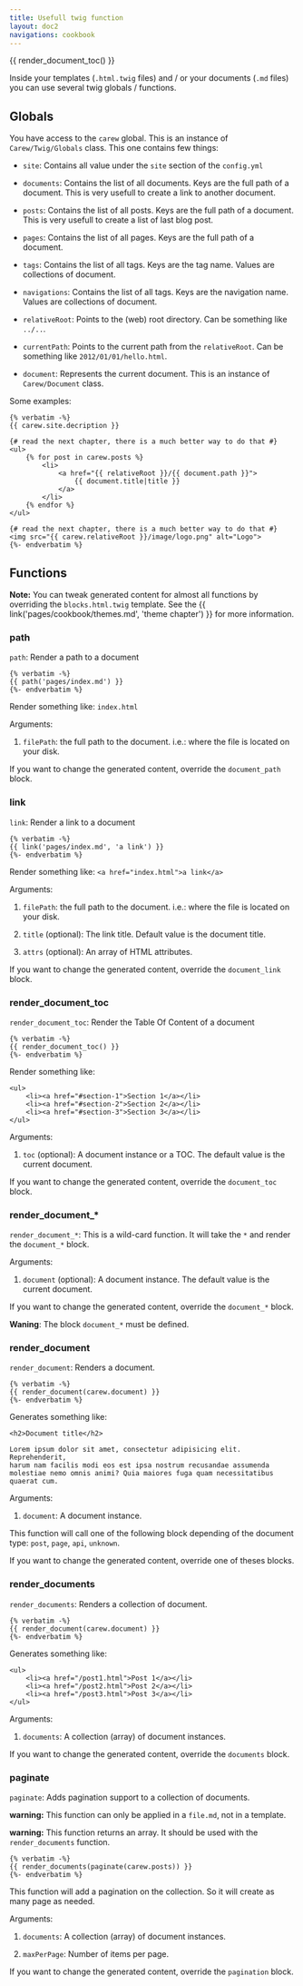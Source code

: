 ```yaml
---
title: Usefull twig function
layout: doc2
navigations: cookbook
---
```


<div class="pull-right">
    {{ render_document_toc() }}
</div>

Inside your templates (`.html.twig` files) and / or your documents (`.md` files)
you can use several twig globals / functions.

## Globals

You have access to the `carew` global. This is an instance of
`Carew/Twig/Globals` class. This one contains few things:

* `site`: Contains all value under the `site` section of the `config.yml`

* `documents`: Contains the list of all documents. Keys are the full path of a
document. This is very usefull to create a link to another document.

* `posts`: Contains the list of all posts. Keys are the full path of a document.
This is very usefull to create a list of last blog post.

* `pages`: Contains the list of all pages. Keys are the full path of a document.

* `tags`: Contains the list of all tags. Keys are the tag name. Values are
collections of document.

* `navigations`: Contains the list of all tags. Keys are the navigation name.
Values are collections of document.

* `relativeRoot`: Points to the (web) root directory. Can be something like `../..`.

* `currentPath`: Points to the current path from the `relativeRoot`. Can be
something like `2012/01/01/hello.html`.

* `document`: Represents the current document. This is an instance of
`Carew/Document` class.

Some examples:

    {% verbatim -%}
    {{ carew.site.decription }}

    {# read the next chapter, there is a much better way to do that #}
    <ul>
        {% for post in carew.posts %}
            <li>
                <a href="{{ relativeRoot }}/{{ document.path }}">
                    {{ document.title|title }}
                </a>
            </li>
        {% endfor %}
    </ul>

    {# read the next chapter, there is a much better way to do that #}
    <img src="{{ carew.relativeRoot }}/image/logo.png" alt="Logo">
    {%- endverbatim %}

## Functions

**Note:** You can tweak generated content for almost all functions by overriding the
`blocks.html.twig` template. See the {{ link('pages/cookbook/themes.md', 'theme
chapter') }} for more information.

### path

`path`: Render a path to a document

    {% verbatim -%}
    {{ path('pages/index.md') }}
    {%- endverbatim %}

Render something like: `index.html`

Arguments:

1. `filePath`: the full path to the document. i.e.: where the file is
located on your disk.

If you want to change the generated content, override the `document_path`
block.

### link

`link`: Render a link to a document

    {% verbatim -%}
    {{ link('pages/index.md', 'a link') }}
    {%- endverbatim %}

Render something like: `<a href="index.html">a link</a>`

Arguments:

1. `filePath`: the full path to the document. i.e.: where the file is
located on your disk.

1. `title` (optional): The link title. Default value is the document title.

1. `attrs` (optional): An array of HTML attributes.

If you want to change the generated content, override the `document_link`
block.

### render_document_toc

`render_document_toc`: Render the Table Of Content of a document

    {% verbatim -%}
    {{ render_document_toc() }}
    {%- endverbatim %}

Render something like:

    <ul>
        <li><a href="#section-1">Section 1</a></li>
        <li><a href="#section-2">Section 2</a></li>
        <li><a href="#section-3">Section 3</a></li>
    </ul>

Arguments:

1. `toc` (optional): A document instance or a TOC. The default value is
the current document.

If you want to change the generated content, override the `document_toc`
block.

### render\_document\_*

`render_document_*`: This is a wild-card function. It will take the `*` and
render the  `document_*` block.

Arguments:

1. `document` (optional): A document instance. The default value is the current
document.

If you want to change the generated content, override the `document_*`
block.

**Waning**: The block `document_*` must be defined.

### render_document

`render_document`: Renders a document.

    {% verbatim -%}
    {{ render_document(carew.document) }}
    {%- endverbatim %}

Generates something like:

    <h2>Document title</h2>

    Lorem ipsum dolor sit amet, consectetur adipisicing elit. Reprehenderit,
    harum nam facilis modi eos est ipsa nostrum recusandae assumenda
    molestiae nemo omnis animi? Quia maiores fuga quam necessitatibus
    quaerat cum.

Arguments:

1. `document`: A document instance.

This function will call one of the following block depending of the document
type: `post`, `page`, `api`, `unknown`.

If you want to change the generated content, override one of theses blocks.

### render_documents

`render_documents`: Renders a collection of document.

    {% verbatim -%}
    {{ render_document(carew.document) }}
    {%- endverbatim %}

Generates something like:

    <ul>
        <li><a href="/post1.html">Post 1</a></li>
        <li><a href="/post2.html">Post 2</a></li>
        <li><a href="/post3.html">Post 3</a></li>
    </ul>

Arguments:

1. `documents`: A collection (array) of document instances.

If you want to change the generated content, override the `documents` block.

### paginate

`paginate`: Adds pagination support to a collection of documents.

**warning:** This function can only be applied in a `file.md`, not in a template.

**warning:** This function returns an array. It should be used with the
`render_documents` function.

    {% verbatim -%}
    {{ render_documents(paginate(carew.posts)) }}
    {%- endverbatim %}

This function will add a pagination on the collection. So it will create as
many page as needed.


Arguments:

1. `documents`: A collection (array) of document instances.

1. `maxPerPage`: Number of items per page.

If you want to change the generated content, override the `pagination`
block.

